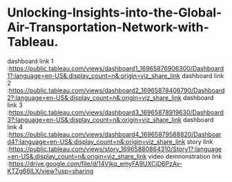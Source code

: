 # Unlocking-Insights-into-the-Global-Air-Transportation-Network-with-Tableau.


dashboard link 1 :https://public.tableau.com/views/dashboard1_16965876906300/Dashboard1?:language=en-US&:display_count=n&:origin=viz_share_link
dashboard link 2 :https://public.tableau.com/views/dashboard2_16965878406790/Dashboard2?:language=en-US&:display_count=n&:origin=viz_share_link
dashboard link 3 :https://public.tableau.com/views/dashboard3_16965878919630/Dashboard3?:language=en-US&:display_count=n&:origin=viz_share_link
dashboard link 4 :https://public.tableau.com/views/dashboard4_16965879588820/Dashboard4?:language=en-US&:display_count=n&:origin=viz_share_link
story link :https://public.tableau.com/views/story_16965880864310/Story1?:language=en-US&:display_count=n&:origin=viz_share_link
video demnonstration link :https://drive.google.com/file/d/14Vjkq_emyFA9UXCjD6PzAv-KTZg66lLX/view?usp=sharing
